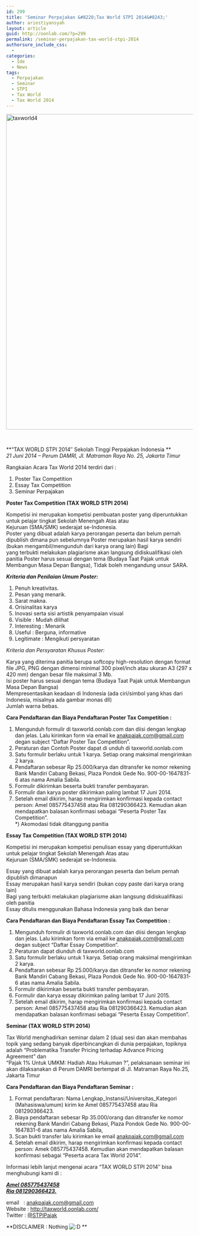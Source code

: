 ```yaml
---
id: 299
title: 'Seminar Perpajakan &#8220;Tax World STPI 2014&#8243;'
author: ariestiyansyah
layout: article
guid: http://oonlab.com/?p=299
permalink: /seminar-perpajakan-tax-world-stpi-2014
authorsure_include_css:
  - 
categories:
  - Ide
  - News
tags:
  - Perpajakan
  - Seminar
  - STPI
  - Tax World
  - Tax World 2014
---
```

[<img class="aligncenter size-large wp-image-304" src="http://oonlab.com/wp-content/uploads/2014/05/taxworld4-600x848.png" alt="taxworld4" width="600" height="848" />][1]

&nbsp;

**&#8220;TAX WORLD STPI 2014&#8243; Sekolah Tinggi Perpajakan Indonesia **  
*21 Juni 2014 &#8211; Perum DAMRI, Jl. Matraman Raya No. 25, Jakarta Timur*

Rangkaian Acara Tax World 2014 terdiri dari :  
1. Poster Tax Competition  
2. Essay Tax Competition  
3. Seminar Perpajakan

**Poster Tax Competition (TAX WORLD STPI 2014)**

Kompetisi ini merupakan kompetisi pembuatan poster yang diperuntukkan untuk pelajar tingkat Sekolah Menengah Atas atau Kejuruan (SMA/SMK) sederajat se-Indonesia.  
Poster yang dibuat adalah karya perorangan peserta dan belum pernah dipublish dimana pun sebelumnya Poster merupakan hasil karya sendiri (bukan mengambil/mengunduh dari karya orang lain) Bagi yang terbukti melakukan plagiarisme akan langsung didiskualifikasi oleh panitia Poster harus sesuai dengan tema (Budaya Taat Pajak untuk Membangun Masa Depan Bangsa), Tidak boleh mengandung unsur SARA.

***Kriteria dan Penilaian Umum Poster:***

  1. Penuh kreativitas.
  2. Pesan yang menarik.
  3. Sarat makna.
  4. Orisinalitas karya
  5. Inovasi serta sisi artistik penyampaian visual
  6. Visible : Mudah dilihat
  7. Interesting : Menarik
  8. Useful : Berguna, informative
  9. Legitimate : Mengikuti persyaratan

*Kriteria dan Persyaratan Khusus Poster:*

Karya yang diterima panitia berupa softcopy high-resolution dengan format file JPG, PNG dengan dimensi minimal 300 pixel/inch atau ukuran A3 (297 x 420 mm) dengan besar file maksimal 3 Mb.  
Isi poster harus sesuai dengan tema (Budaya Taat Pajak untuk Membangun Masa Depan Bangsa)  
Mempresentasikan keadaan di Indonesia (ada ciri/simbol yang khas dari Indonesia, misalnya ada gambar monas dll)  
Jumlah warna bebas.

**Cara Pendaftaran dan Biaya Pendaftaran Poster Tax Competition :**

1. Mengunduh formulir di taxworld.oonlab.com dan diisi dengan lengkap dan jelas. Lalu kirimkan form via email ke anakpajak.com@gmail.com degan subject “Daftar Poster Tax Competition”.  
2. Peraturan dan Contoh Poster dapat di unduh di taxworld.oonlab.com  
3. Satu formulir berlaku untuk 1 karya. Setiap orang maksimal mengirimkan 2 karya.  
4. Pendaftaran sebesar Rp 25.000/karya dan ditransfer ke nomor rekening Bank Mandiri Cabang Bekasi, Plaza Pondok Gede No. 900-00-1647831-6 atas nama Amalia Sabila.  
5. Formulir dikirimkan beserta bukti transfer pembayaran.  
6. Formulir dan karya poster dikirimkan paling lambat 17 Juni 2014.  
7. Setelah email dikirim, harap mengirimkan konfirmasi kepada contact person: Amel 085775437458 atau Ria 081290366423. Kemudian akan mendapatkan balasan konfirmasi sebagai “Peserta Poster Tax Competition”.  
*) Akomodasi tidak ditanggung panitia

**Essay Tax Competition (TAX WORLD STPI 2014)**

Kompetisi ini merupakan kompetisi penulisan essay yang diperuntukkan untuk pelajar tingkat Sekolah Menengah Atas atau Kejuruan (SMA/SMK) sederajat se-Indonesia.

Essay yang dibuat adalah karya perorangan peserta dan belum pernah dipublish dimanapun  
Essay merupakan hasil karya sendiri (bukan copy paste dari karya orang lain)  
Bagi yang terbukti melakukan plagiarisme akan langsung didiskualifikasi oleh panitia  
Essay ditulis menggunakan Bahasa Indonesia yang baik dan benar

**Cara Pendaftaran dan Biaya Pendaftaran Essay Tax Competition :**

1. Mengunduh formulir di taxworld.oonlab.com dan diisi dengan lengkap dan jelas. Lalu kirimkan form via email ke anakpajak.com@gmail.com degan subject “Daftar Essay Competition”.  
2. Peraturan dapat diunduh di taxworld.oonlab.com  
3. Satu formulir berlaku untuk 1 karya. Setiap orang maksimal mengirimkan 2 karya.  
4. Pendaftaran sebesar Rp 25.000/karya dan ditransfer ke nomor rekening Bank Mandiri Cabang Bekasi, Plaza Pondok Gede No. 900-00-1647831-6 atas nama Amalia Sabila.  
5. Formulir dikirimkan beserta bukti transfer pembayaran.  
6. Formulir dan karya essay dikirimkan paling lambat 17 Juni 2015.  
7. Setelah email dikirim, harap mengirimkan konfirmasi kepada contact person: Amel 085775437458 atau Ria 081290366423. Kemudian akan mendapatkan balasan konfirmasi sebagai “Peserta Essay Competition”.

**Seminar (TAX WORLD STPI 2014)**

Tax World menghadirkan seminar dalam 2 (dua) sesi dan akan membahas topik yang sedang banyak diperbincangkan di dunia perpajakan, topiknya adalah &#8220;Problematika Transfer Pricing terhadap Advance Pricing Agreement&#8221; dan  
&#8220;Pajak 1% Untuk UMKM: Hadiah Atau Hukuman ?&#8221;, pelaksanaan seminar ini akan dilaksanakan di Perum DAMRI bertempat di Jl. Matraman Raya No.25, Jakarta Timur

**Cara Pendaftaran dan Biaya Pendaftaran Seminar :**

1. Format pendaftaran: Nama Lengkap\_Instansi/Universitas\_Kategori (Mahasiswa/umum) kirim ke Amel 085775437458 atau Ria 081290366423.  
2. Biaya pendaftaran sebesar Rp 35.000/orang dan ditransfer ke nomor rekening Bank Mandiri Cabang Bekasi, Plaza Pondok Gede No. 900-00-1647831-6 atas nama Amalia Sabila,  
3. Scan bukti transfer lalu kirimkan ke email anakpajak.com@gmail.com  
4. Setelah email dikirim, harap mengirimkan konfirmasi kepada contact person: Amek 085775437458. Kemudian akan mendapatkan balasan konfirmasi sebagai “Peserta acara Tax World 2014”.

Informasi lebih lanjut mengenai acara &#8220;TAX WORLD STPI 2014&#8243; bisa menghubungi kami di :

<span style="text-decoration: underline;"><em><strong>Amel 085775437458 </strong></em></span>  
<span style="text-decoration: underline;"><em><strong>Ria 081290366423.</strong></em></span>

email   : <a href="mailto:anakpajak.com@gmail.com" target="_blank">anakpajak.com@gmail.com</a>  
Website : <a href="http://taxworld.oonlab.com/" target="_blank">http://taxworld.oonlab.com/</a>  
Twitter : <a title="SoulMateX is available on Firefox Marketplace" href="http://twitter.com/STPIPajak" target="_blank">@STPIPajak</a>

**DISCLAIMER : Nothing <img src="https://oonlab.com/wp-includes/images/smilies/icon_biggrin.gif" alt=":D" class="wp-smiley" /> **

 [1]: http://oonlab.com/wp-content/uploads/2014/05/taxworld4.png